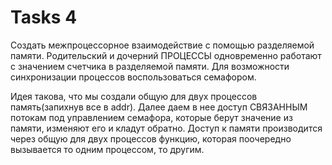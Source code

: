 # Tasks 4

Создать межпроцессорное взаимодействие с помощью разделяемой памяти. Родительский и дочерний ПРОЦЕССЫ одновременно
работают с значением счетчика в разделяемой памяти. Для возможности синхронизации процессов воспользоваться семафором.

Идея такова, что мы создали общую для двух процессов память(запихнув все в addr). Далее даем в нее доступ СВЯЗАННЫМ
потокам под управлением семафора, которые берут значение из памяти, изменяют его и кладут обратно. Доступ к памяти
производится через общую для двух процессов функцию, которая поочередно вызывается то одним процессом, то другим.
